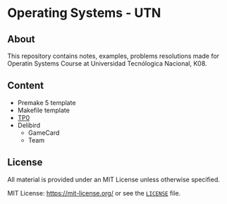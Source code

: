 # Operating Systems - UTN

## About

This repository contains notes, examples, problems resolutions made for Operatin Systems Course at Universidad Tecnólogica Nacional, K08.

## Content

- Premake 5 template
- Makefile template
- [TP0](./tpo/client/README.md)
- Delibird
  - GameCard
  - Team

## License

All material is provided under an MIT License unless otherwise specified.

MIT License: <https://mit-license.org/> or see the [`LICENSE`](https://github.com/tomasanchez/so/blob/master/LICENSE) file.
